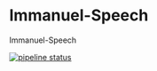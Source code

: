# Immanuel-Speech
Immanuel-Speech

[![pipeline status](https://gitlab.com/immi5556/Immanuel-Speech/badges/master/pipeline.svg)](https://gitlab.com/immi5556/Immanuel-Speech/commits/master)
